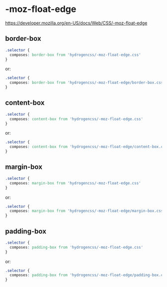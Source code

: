 # -moz-float-edge

https://developer.mozilla.org/en-US/docs/Web/CSS/-moz-float-edge

## border-box
```css
.selector {
  composes: border-box from 'hydrogencss/-moz-float-edge.css'
}
```

or:
```css
.selector {
  composes: border-box from 'hydrogencss/-moz-float-edge/border-box.css'
}
```

## content-box
```css
.selector {
  composes: content-box from 'hydrogencss/-moz-float-edge.css'
}
```

or:
```css
.selector {
  composes: content-box from 'hydrogencss/-moz-float-edge/content-box.css'
}
```

## margin-box
```css
.selector {
  composes: margin-box from 'hydrogencss/-moz-float-edge.css'
}
```

or:
```css
.selector {
  composes: margin-box from 'hydrogencss/-moz-float-edge/margin-box.css'
}
```

## padding-box
```css
.selector {
  composes: padding-box from 'hydrogencss/-moz-float-edge.css'
}
```

or:
```css
.selector {
  composes: padding-box from 'hydrogencss/-moz-float-edge/padding-box.css'
}
```

